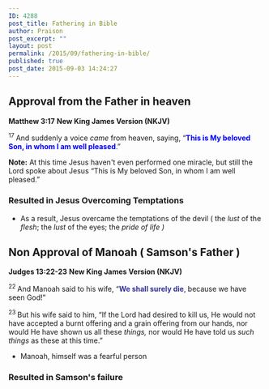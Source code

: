 ```yaml
---
ID: 4288
post_title: Fathering in Bible
author: Praison
post_excerpt: ""
layout: post
permalink: /2015/09/fathering-in-bible/
published: true
post_date: 2015-09-03 14:24:27
---
```

<h2>Approval from the Father in heaven</h2>
<strong>Matthew 3:17</strong>
<strong> New King James Version (NKJV)</strong>

<span id="en-NKJV-23210" class="text Matt-3-17"><sup class="versenum">17 </sup>And suddenly a voice <i>came</i> from heaven, saying, “<span style="color: #0000ff;"><strong>This is My beloved Son, in whom I am well pleased</strong></span>.”</span>

<strong>Note:</strong> At this time Jesus haven't even performed one miracle, but still the Lord spoke about Jesus “This is My beloved Son, in whom I am well pleased.”
<h3>Resulted in Jesus Overcoming Temptations</h3>
<ul>
	<li>As a result, Jesus overcame the temptations of the devil ( the <em>lust</em> of the <em>flesh</em>; the <em>lust</em> of the eyes; the <em>pride of life )</em></li>
</ul>
<h2>Non Approval of Manoah ( Samson's Father )</h2>
<strong>Judges 13:22-23</strong>
<strong> New King James Version (NKJV)</strong>

<span id="en-NKJV-6907" class="text Judg-13-22"><sup class="versenum">22 </sup>And Manoah said to his wife, “<span style="color: #333399;"><strong>We shall surely die</strong></span>, because we have seen God!”</span>

<span id="en-NKJV-6908" class="text Judg-13-23"><sup class="versenum">23 </sup>But his wife said to him, “If the <span class="small-caps">Lord</span> had desired to kill us, He would not have accepted a burnt offering and a grain offering from our hands, nor would He have shown us all these <i>things,</i> nor would He have told us <i>such things</i> as these at this time.”</span>
<ul>
	<li>Manoah, himself was a fearful person</li>
</ul>
<h3>Resulted in Samson's failure</h3>
&nbsp;